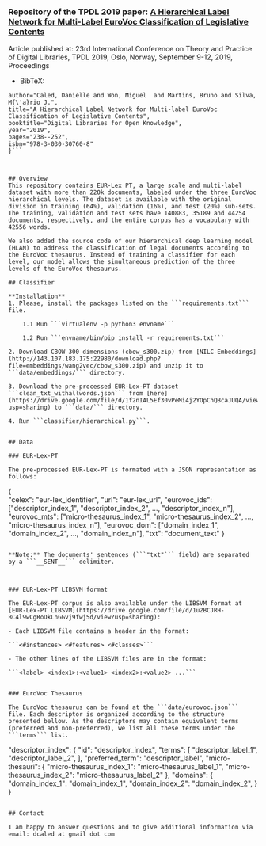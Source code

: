 ### Repository of the TPDL 2019 paper: [A Hierarchical Label Network for Multi-Label EuroVoc Classification of Legislative Contents]()

Article published at: 23rd International Conference on Theory and Practice of Digital Libraries, TPDL 2019, Oslo, Norway, September 9-12, 2019, Proceedings

- BibTeX:
```@InProceedings{10.1007/978-3-030-30760-8_21,
author="Caled, Danielle and Won, Miguel  and Martins, Bruno and Silva, M{\'a}rio J.",
title="A Hierarchical Label Network for Multi-label EuroVoc Classification of Legislative Contents",
booktitle="Digital Libraries for Open Knowledge",
year="2019",
pages="238--252",
isbn="978-3-030-30760-8"
}```



## Overview
This repository contains EUR-Lex PT, a large scale and multi-label dataset with more than 220k documents, labeled under the three EuroVoc hierarchical levels. The dataset is available with the original division in training (64%), validation (16%), and test (20%) sub-sets. The training, validation and test sets have 140883, 35189 and 44254 documents, respectively, and the entire corpus has a vocabulary with 42556 words.

We also added the source code of our hierarchical deep learning model (HLAN) to address the classification of legal documents according to the EuroVoc thesaurus. Instead of training a classifier for each level, our model allows the simultaneous prediction of the three levels of the EuroVoc thesaurus.

## Classifier

**Installation**
1. Please, install the packages listed on the ```requirements.txt``` file. 

    1.1 Run ```virtualenv -p python3 envname```

    1.2 Run ```envname/bin/pip install -r requirements.txt```

2. Download CBOW 300 dimensions (cbow_s300.zip) from [NILC-Embeddings](http://143.107.183.175:22980/download.php?file=embeddings/wang2vec/cbow_s300.zip) and unzip it to ```data/embeddings/``` directory.

3. Download the pre-processed EUR-Lex-PT dataset ```clean_txt_withallwords.json``` from [here](https://drive.google.com/file/d/1f2nIAL5Ef30vPeMi4j2YOpChQBcaJUQA/view?usp=sharing) to ```data/``` directory.

4. Run ```classifier/hierarchical.py```.


## Data

### EUR-Lex-PT

The pre-processed EUR-Lex-PT is formated with a JSON representation as follows: 

```
{   
    "celex": "eur-lex_identifier", 
    "url": "eur-lex_url",
    "eurovoc_ids": ["descriptor_index_1", "descriptor_index_2", ..., "descriptor_index_n"], 
    "eurovoc_mts": ["micro-thesaurus_index_1", "micro-thesaurus_index_2", ..., "micro-thesaurus_index_n"],
    "eurovoc_dom": ["domain_index_1", "domain_index_2", ..., "domain_index_n"], 
    "txt": "document_text"
}
```

**Note:** The documents' sentences (```"txt"``` field) are separated by a ```__SENT__``` delimiter.



### EUR-Lex-PT LIBSVM format

The EUR-Lex-PT corpus is also available under the LIBSVM format at [EUR-Lex-PT LIBSVM](https://drive.google.com/file/d/1u2BCJRH-BC4l9wCgRoDkLnGGvj9fwj5d/view?usp=sharing): 

- Each LIBSVM file contains a header in the format:

```<#instances> <#features> <#classes>```

- The other lines of the LIBSVM files are in the format:

```<label> <index1>:<value1> <index2>:<value2> ...```


### EuroVoc Thesaurus

The EuroVoc thesaurus can be found at the ```data/eurovoc.json``` file. Each descriptor is organized according to the structure presented bellow. As the descriptors may contain equivalent terms (preferred and non-preferred), we list all these terms under the ```terms``` list.

```
"descriptor_index": {
        "id": "descriptor_index",
        "terms": [
            "descriptor_label_1",
            "descriptor_label_2",
        ],
        "preferred_term": "descriptor_label",
        "micro-thesauri": {
            "micro-thesaurus_index_1": "micro-thesaurus_label_1",
            "micro-thesaurus_index_2": "micro-thesaurus_label_2"
        },
        "domains": {
            "domain_index_1": "domain_index_1",
            "domain_index_2": "domain_index_2",
        }
    }
 ```

## Contact

I am happy to answer questions and to give additional information via email: dcaled at gmail dot com
